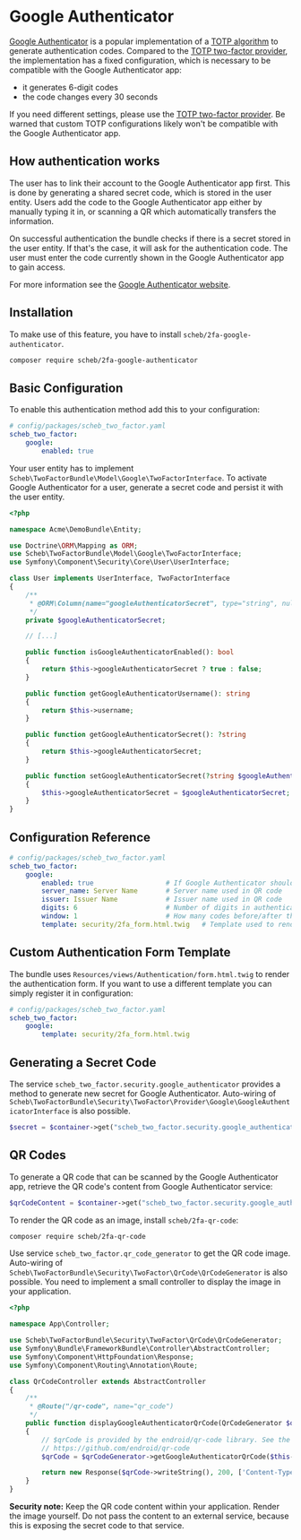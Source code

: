 Google Authenticator
====================

[Google Authenticator](https://en.wikipedia.org/wiki/Google_Authenticator) is a popular implementation of a
[TOTP algorithm](https://en.wikipedia.org/wiki/Time-based_One-Time_Password) to generate authentication codes. Compared
to the [TOTP two-factor provider](totp.md), the implementation has a fixed configuration, which is necessary to be
compatible with the Google Authenticator app:

- it generates 6-digit codes
- the code changes every 30 seconds

If you need different settings, please use the [TOTP two-factor provider](totp.md). Be warned that custom TOTP
configurations likely won't be compatible with the Google Authenticator app.

## How authentication works

The user has to link their account to the Google Authenticator app first. This is done by generating a shared secret
code, which is stored in the user entity. Users add the code to the Google Authenticator app either by manually typing
it in, or scanning a QR which automatically transfers the information.

On successful authentication the bundle checks if there is a secret stored in the user entity. If that's the case, it
will ask for the authentication code. The user must enter the code currently shown in the Google Authenticator app to
gain access.

For more information see the [Google Authenticator website](http://code.google.com/p/google-authenticator/).

## Installation

To make use of this feature, you have to install `scheb/2fa-google-authenticator`.

```bash
composer require scheb/2fa-google-authenticator
```

## Basic Configuration

To enable this authentication method add this to your configuration:

```yaml
# config/packages/scheb_two_factor.yaml
scheb_two_factor:
    google:
        enabled: true
```

Your user entity has to implement `Scheb\TwoFactorBundle\Model\Google\TwoFactorInterface`. To activate Google
Authenticator for a user, generate a secret code and persist it with the user entity.

```php
<?php

namespace Acme\DemoBundle\Entity;

use Doctrine\ORM\Mapping as ORM;
use Scheb\TwoFactorBundle\Model\Google\TwoFactorInterface;
use Symfony\Component\Security\Core\User\UserInterface;

class User implements UserInterface, TwoFactorInterface
{
    /**
     * @ORM\Column(name="googleAuthenticatorSecret", type="string", nullable=true)
     */
    private $googleAuthenticatorSecret;

    // [...]

    public function isGoogleAuthenticatorEnabled(): bool
    {
        return $this->googleAuthenticatorSecret ? true : false;
    }

    public function getGoogleAuthenticatorUsername(): string
    {
        return $this->username;
    }

    public function getGoogleAuthenticatorSecret(): ?string
    {
        return $this->googleAuthenticatorSecret;
    }

    public function setGoogleAuthenticatorSecret(?string $googleAuthenticatorSecret): void
    {
        $this->googleAuthenticatorSecret = $googleAuthenticatorSecret;
    }
}
```

## Configuration Reference

```yaml
# config/packages/scheb_two_factor.yaml
scheb_two_factor:
    google:
        enabled: true                  # If Google Authenticator should be enabled, default false
        server_name: Server Name       # Server name used in QR code
        issuer: Issuer Name            # Issuer name used in QR code
        digits: 6                      # Number of digits in authentication code
        window: 1                      # How many codes before/after the current one would be accepted as valid
        template: security/2fa_form.html.twig   # Template used to render the authentication form
```

## Custom Authentication Form Template

The bundle uses `Resources/views/Authentication/form.html.twig` to render the authentication form. If you want to use a
different template you can simply register it in configuration:

```yaml
# config/packages/scheb_two_factor.yaml
scheb_two_factor:
    google:
        template: security/2fa_form.html.twig
```

## Generating a Secret Code

The service `scheb_two_factor.security.google_authenticator` provides a method to generate new secret for Google
Authenticator. Auto-wiring of `Scheb\TwoFactorBundle\Security\TwoFactor\Provider\Google\GoogleAuthenticatorInterface`
is also possible.

```php
$secret = $container->get("scheb_two_factor.security.google_authenticator")->generateSecret();
```

## QR Codes

To generate a QR code that can be scanned by the Google Authenticator app, retrieve the QR code's content from Google
Authenticator service:

```php
$qrCodeContent = $container->get("scheb_two_factor.security.google_authenticator")->getQRContent($user);
```

To render the QR code as an image, install `scheb/2fa-qr-code`:

```bash
composer require scheb/2fa-qr-code
```

Use service `scheb_two_factor.qr_code_generator` to get the QR code image. Auto-wiring of
`Scheb\TwoFactorBundle\Security\TwoFactor\QrCode\QrCodeGenerator` is also possible. You need to implement a small
controller to display the image in your application.

```php
<?php

namespace App\Controller;

use Scheb\TwoFactorBundle\Security\TwoFactor\QrCode\QrCodeGenerator;
use Symfony\Bundle\FrameworkBundle\Controller\AbstractController;
use Symfony\Component\HttpFoundation\Response;
use Symfony\Component\Routing\Annotation\Route;

class QrCodeController extends AbstractController
{
    /**
     * @Route("/qr-code", name="qr_code")
     */
    public function displayGoogleAuthenticatorQrCode(QrCodeGenerator $qrCodeGenerator)
    {
        // $qrCode is provided by the endroid/qr-code library. See the docs how to customize the look of the QR code:
        // https://github.com/endroid/qr-code
        $qrCode = $qrCodeGenerator->getGoogleAuthenticatorQrCode($this->getUser());

        return new Response($qrCode->writeString(), 200, ['Content-Type' => 'image/png']);
    }
}
```

**Security note:** Keep the QR code content within your application. Render the image yourself. Do not pass the content
to an external service, because this is exposing the secret code to that service.
